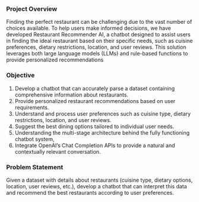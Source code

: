 ### Project Overview
Finding the perfect restaurant can be challenging due to the vast number of choices available. To help users make informed decisions, we have developed Restaurant Recommender AI, a chatbot designed to assist users in finding the ideal restaurant based on their specific needs, such as cuisine preferences, dietary restrictions, location, and user reviews. This solution leverages both large language models (LLMs) and rule-based functions to provide personalized recommendations
### Objective
1. Develop a chatbot that can accurately parse a dataset containing comprehensive information about restaurants.
2. Provide personalized restaurant recommendations based on user requirements.
3. Understand and process user preferences such as cuisine type, dietary restrictions, location, and user reviews.
4. Suggest the best dining options tailored to individual user needs.
5. Understanding the multi-stage architecture behind the fully functioning chatbot system,
6. Integrate OpenAI’s Chat Completion APIs to provide a natural and contextually relevant conversation.

### Problem Statement
Given a dataset with details about restaurants (cuisine type, dietary options, location, user reviews, etc.), develop a chatbot that can interpret this data and recommend the best restaurants according to user preferences.
